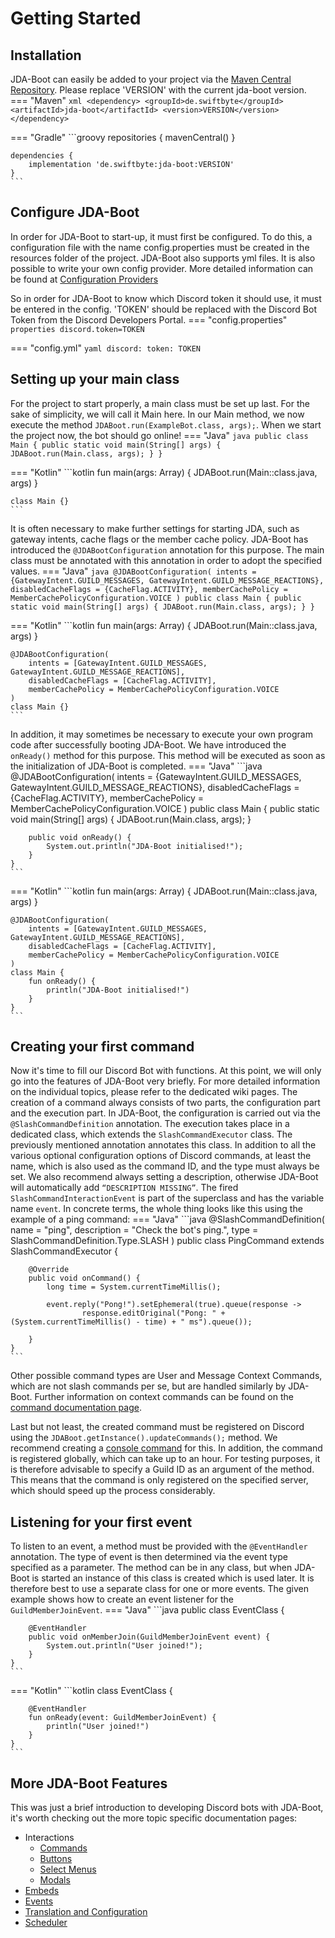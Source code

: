 # Getting Started
## Installation
JDA-Boot can easily be added to your project via the [Maven Central Repository](https://central.sonatype.com/artifact/de.swiftbyte/jda-boot). Please replace 'VERSION' with the current
jda-boot version.
=== "Maven"
    ```xml
    <dependency>
      <groupId>de.swiftbyte</groupId>
      <artifactId>jda-boot</artifactId>
      <version>VERSION</version>
    </dependency>
    ```

=== "Gradle"
    ```groovy
    repositories {
      mavenCentral()
    }
    
    dependencies {
        implementation 'de.swiftbyte:jda-boot:VERSION'
    }
    ```

## Configure JDA-Boot
In order for JDA-Boot to start-up, it must first be configured. To do this, a configuration file with the name config.properties must be created in the resources folder of the project. JDA-Boot also supports yml files. It is also possible to write your own config provider. More detailed information can be found at [Configuration Providers](translation-configuration.md#custom-configuration-providers)

So in order for JDA-Boot to know which Discord token it should use, it must be entered in the config. 'TOKEN' should be replaced with the Discord Bot Token from the Discord Developers Portal.
=== "config.properties"
    ```properties
    discord.token=TOKEN
    ```

=== "config.yml"
    ```yaml
    discord:
        token: TOKEN
    ```

## Setting up your main class
For the project to start properly, a main class must be set up last. For the sake of simplicity, we will call it Main here. In our Main method, we now execute the method `JDABoot.run(ExampleBot.class, args);`. When we start the project now, the bot should go online!
=== "Java"
    ```java
    public class Main {
        public static void main(String[] args) {
            JDABoot.run(Main.class, args);
        }
    }
    ```

=== "Kotlin"
    ```kotlin
    fun main(args: Array<String>) {
        JDABoot.run(Main::class.java, args)
    }

    class Main {}
    ```

It is often necessary to make further settings for starting JDA, such as gateway intents, cache flags or the member cache policy. JDA-Boot has introduced the `@JDABootConfiguration` annotation for this purpose. The main class must be annotated with this annotation in order to adopt the specified values.
=== "Java"
    ```java
    @JDABootConfiguration(
        intents = {GatewayIntent.GUILD_MESSAGES, GatewayIntent.GUILD_MESSAGE_REACTIONS},
        disabledCacheFlags = {CacheFlag.ACTIVITY},
        memberCachePolicy = MemberCachePolicyConfiguration.VOICE
    )
    public class Main {
        public static void main(String[] args) {
            JDABoot.run(Main.class, args);
        }
    }
    ```

=== "Kotlin"
    ```kotlin
    fun main(args: Array<String>) {
        JDABoot.run(Main::class.java, args)
    }

    @JDABootConfiguration(
        intents = [GatewayIntent.GUILD_MESSAGES, GatewayIntent.GUILD_MESSAGE_REACTIONS],
        disabledCacheFlags = [CacheFlag.ACTIVITY],
        memberCachePolicy = MemberCachePolicyConfiguration.VOICE
    )
    class Main {}
    ```

In addition, it may sometimes be necessary to execute your own program code after successfully booting JDA-Boot. We have introduced the `onReady()` method for this purpose. This method will be executed as soon as the initialization of JDA-Boot is completed.
=== "Java"
    ```java
    @JDABootConfiguration(
        intents = {GatewayIntent.GUILD_MESSAGES, GatewayIntent.GUILD_MESSAGE_REACTIONS},
        disabledCacheFlags = {CacheFlag.ACTIVITY},
        memberCachePolicy = MemberCachePolicyConfiguration.VOICE
    )
    public class Main {
        public static void main(String[] args) {
            JDABoot.run(Main.class, args);
        }

        public void onReady() {
            System.out.println("JDA-Boot initialised!");
        }
    }
    ```

=== "Kotlin"
    ```kotlin
    fun main(args: Array<String>) {
        JDABoot.run(Main::class.java, args)
    }

    @JDABootConfiguration(
        intents = [GatewayIntent.GUILD_MESSAGES, GatewayIntent.GUILD_MESSAGE_REACTIONS],
        disabledCacheFlags = [CacheFlag.ACTIVITY],
        memberCachePolicy = MemberCachePolicyConfiguration.VOICE
    )
    class Main {
        fun onReady() {
            println("JDA-Boot initialised!")
        }
    }
    ```

## Creating your first command
Now it's time to fill our Discord Bot with functions. At this point, we will only go into the features of JDA-Boot very briefly. For more detailed information on the individual topics, please refer to the dedicated wiki pages. The creation of a command always consists of two parts, the configuration part and the execution part. In JDA-Boot, the configuration is carried out via the `@SlashCommandDefinition` annotation. The execution takes place in a dedicated class, which extends the `SlashCommandExecutor` class. The previously mentioned annotation annotates this class. In addition to all the various optional configuration options of Discord commands, at least the name, which is also used as the command ID, and the type must always be set. We also recommend always setting a description, otherwise JDA-Boot will automatically add `“DESCRIPTION MISSING”`. The fired `SlashCommandInteractionEvent` is part of the superclass and has the variable name `event`. In concrete terms, the whole thing looks like this using the example of a ping command:
=== "Java"
    ```java
    @SlashCommandDefinition(
            name = "ping",
            description = "Check the bot's ping.",
            type = SlashCommandDefinition.Type.SLASH
    )
    public class PingCommand extends SlashCommandExecutor {

        @Override
        public void onCommand() {
            long time = System.currentTimeMillis();

            event.reply("Pong!").setEphemeral(true).queue(response ->
                    response.editOriginal("Pong: " + (System.currentTimeMillis() - time) + " ms").queue());

        }
    }
    ```

Other possible command types are User and Message Context Commands, which are not slash commands per se, but are handled similarly by JDA-Boot. Further information on context commands can be found on the [command documentation page](commands.md). 

Last but not least, the created command must be registered on Discord using the `JDABoot.getInstance().updateCommands();` method. We recommend creating a [console command](commands.md#console-commands) for this. In addition, the command is registered globally, which can take up to an hour. For testing purposes, it is therefore advisable to specify a Guild ID as an argument of the method. This means that the command is only registered on the specified server, which should speed up the process considerably.

## Listening for your first event
To listen to an event, a method must be provided with the `@EventHandler` annotation. The type of event is then determined via the event type specified as a parameter. The method can be in any class, but when JDA-Boot is started an instance of this class is created which is used later. It is therefore best to use a separate class for one or more events. The given example shows how to create an event listener for the `GuildMemberJoinEvent`.
=== "Java"
    ```java
    public class EventClass {

        @EventHandler
        public void onMemberJoin(GuildMemberJoinEvent event) {
            System.out.println("User joined!");
        }
    }
    ```

=== "Kotlin"
    ```kotlin
    class EventClass {

        @EventHandler
        fun onReady(event: GuildMemberJoinEvent) {
            println("User joined!")
        }
    }
    ```

## More JDA-Boot Features
This was just a brief introduction to developing Discord bots with JDA-Boot, it's worth checking out the more topic specific documentation pages:

- Interactions
    - [Commands](commands.md)
    - [Buttons](buttons.md)
    - [Select Menus](select-menus.md)
    - [Modals](modals.md)
- [Embeds](embeds.md)
- [Events](events.md)
- [Translation and Configuration](translation-configuration.md)
- [Scheduler](scheduler.md)